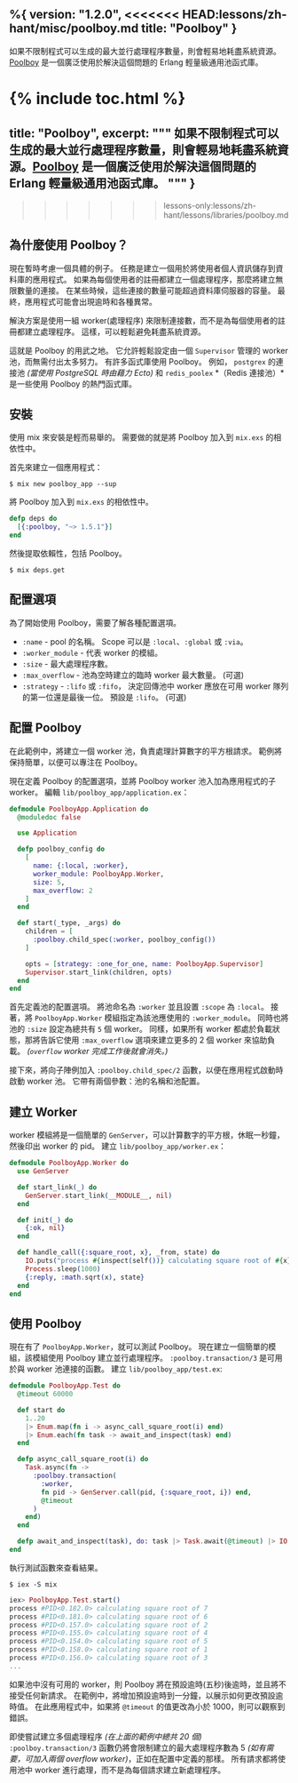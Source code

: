 %{
  version: "1.2.0",
<<<<<<< HEAD:lessons/zh-hant/misc/poolboy.md
  title: "Poolboy"
}
---

如果不限制程式可以生成的最大並行處理程序數量，則會輕易地耗盡系統資源。[Poolboy](https://github.com/devinus/poolboy) 是一個廣泛使用於解決這個問題的 Erlang 輕量級通用池函式庫。


{% include toc.html %}
=======
  title: "Poolboy",
  excerpt: """
  如果不限制程式可以生成的最大並行處理程序數量，則會輕易地耗盡系統資源。[Poolboy](https://github.com/devinus/poolboy) 是一個廣泛使用於解決這個問題的 Erlang 輕量級通用池函式庫。
  """
}
---
>>>>>>> lessons-only:lessons/zh-hant/lessons/libraries/poolboy.md

## 為什麼使用 Poolboy？

現在暫時考慮一個具體的例子。
任務是建立一個用於將使用者個人資訊儲存到資料庫的應用程式。
如果為每個使用者的註冊都建立一個處理程序，那麼將建立無限數量的連接。
在某些時候，這些連接的數量可能超過資料庫伺服器的容量。
最終，應用程式可能會出現逾時和各種異常。

解決方案是使用一組 worker(處理程序) 來限制連接數，而不是為每個使用者的註冊都建立處理程序。
這樣，可以輕鬆避免耗盡系統資源。

這就是 Poolboy 的用武之地。
它允許輕鬆設定由一個 `Supervisor` 管理的 worker 池，而無需付出太多努力。
有許多函式庫使用 Poolboy。
例如， `postgrex` 的連接池 *(當使用 PostgreSQL 時由藉力 Ecto)* 和 `redis_poolex` *（Redis 連接池）*是一些使用 Poolboy 的熱門函式庫。

## 安裝

使用 mix 來安裝是輕而易舉的。
需要做的就是將 Poolboy 加入到 `mix.exs` 的相依性中。

首先來建立一個應用程式：

```shell
$ mix new poolboy_app --sup
```

將 Poolboy 加入到 `mix.exs` 的相依性中。

```elixir
defp deps do
  [{:poolboy, "~> 1.5.1"}]
end
```

然後提取依賴性，包括 Poolboy。
```shell
$ mix deps.get
```

## 配置選項

為了開始使用 Poolboy，需要了解各種配置選項。

* `:name` - pool 的名稱。
Scope 可以是 `:local`、`:global` 或 `:via`。
* `:worker_module` - 代表 worker 的模組。
* `:size` - 最大處理程序數。
* `:max_overflow` - 池為空時建立的臨時 worker 最大數量。
(可選)
* `:strategy` - `:lifo` 或 `:fifo`， 決定回傳池中 worker 應放在可用 worker 隊列的第一位還是最後一位。
預設是 `:lifo`。
(可選)

## 配置 Poolboy

在此範例中，將建立一個 worker 池，負責處理計算數字的平方根請求。
範例將保持簡單，以便可以專注在 Poolboy。

現在定義 Poolboy 的配置選項，並將 Poolboy worker 池入加為應用程式的子 worker。
編輯 `lib/poolboy_app/application.ex`：

```elixir
defmodule PoolboyApp.Application do
  @moduledoc false

  use Application

  defp poolboy_config do
    [
      name: {:local, :worker},
      worker_module: PoolboyApp.Worker,
      size: 5,
      max_overflow: 2
    ]
  end

  def start(_type, _args) do
    children = [
      :poolboy.child_spec(:worker, poolboy_config())
    ]

    opts = [strategy: :one_for_one, name: PoolboyApp.Supervisor]
    Supervisor.start_link(children, opts)
  end
end
```

首先定義池的配置選項。
將池命名為 `:worker` 並且設置 `:scope` 為 `:local`。
接著，將 `PoolboyApp.Worker` 模組指定為該池應使用的 `:worker_module`。
同時也將池的 `:size` 設定為總共有 `5` 個 worker。
同樣，如果所有 worker 都處於負載狀態，那將告訴它使用 `:max_overflow` 選項來建立更多的 2 個 worker 來協助負載。
*(`overflow` worker 完成工作後就會消失。)*

接下來，將向子陣例加入 `:poolboy.child_spec/2` 函數，以便在應用程式啟動時啟動 worker 池。
它帶有兩個參數：池的名稱和池配置。

## 建立 Worker
worker 模組將是一個簡單的 `GenServer`，可以計算數字的平方根，休眠一秒鐘，然後印出 worker 的 pid。
建立 `lib/poolboy_app/worker.ex`：

```elixir
defmodule PoolboyApp.Worker do
  use GenServer

  def start_link(_) do
    GenServer.start_link(__MODULE__, nil)
  end

  def init(_) do
    {:ok, nil}
  end

  def handle_call({:square_root, x}, _from, state) do
    IO.puts("process #{inspect(self())} calculating square root of #{x}")
    Process.sleep(1000)
    {:reply, :math.sqrt(x), state}
  end
end
```

## 使用 Poolboy

現在有了 `PoolboyApp.Worker`，就可以測試 Poolboy。
現在建立一個簡單的模組，該模組使用 Poolboy 建立並行處理程序。
`:poolboy.transaction/3` 是可用於與 worker 池連接的函數。
建立 `lib/poolboy_app/test.ex`:

```elixir
defmodule PoolboyApp.Test do
  @timeout 60000

  def start do
    1..20
    |> Enum.map(fn i -> async_call_square_root(i) end)
    |> Enum.each(fn task -> await_and_inspect(task) end)
  end

  defp async_call_square_root(i) do
    Task.async(fn ->
      :poolboy.transaction(
        :worker,
        fn pid -> GenServer.call(pid, {:square_root, i}) end,
        @timeout
      )
    end)
  end

  defp await_and_inspect(task), do: task |> Task.await(@timeout) |> IO.inspect()
end
```

執行測試函數來查看結果。

```shell
$ iex -S mix
```

```elixir
iex> PoolboyApp.Test.start()
process #PID<0.182.0> calculating square root of 7
process #PID<0.181.0> calculating square root of 6
process #PID<0.157.0> calculating square root of 2
process #PID<0.155.0> calculating square root of 4
process #PID<0.154.0> calculating square root of 5
process #PID<0.158.0> calculating square root of 1
process #PID<0.156.0> calculating square root of 3
...
```

如果池中沒有可用的 worker，則 Poolboy 將在預設逾時(五秒)後逾時，並且將不接受任何新請求。
在範例中，將增加預設逾時到一分鐘，以展示如何更改預設逾時值。
在此應用程式中，如果將 `@timeout` 的值更改為小於 1000，則可以觀察到錯誤。

即使嘗試建立多個處理程序 *(在上面的範例中總共 20 個)* `:poolboy.transaction/3` 函數仍將會限制建立的最大處理程序數為 5 *(如有需要，可加入兩個 overflow worker)*，正如在配置中定義的那樣。
所有請求都將使用池中 worker 進行處理，而不是為每個請求建立新處理程序。
